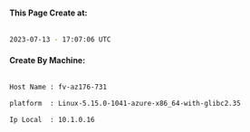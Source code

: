 
   
#### This Page Create at:

```bash

2023-07-13 - 17:07:06 UTC

```

#### Create By Machine:

```bash

Host Name : fv-az176-731

platform  : Linux-5.15.0-1041-azure-x86_64-with-glibc2.35

Ip Local  : 10.1.0.16

```


